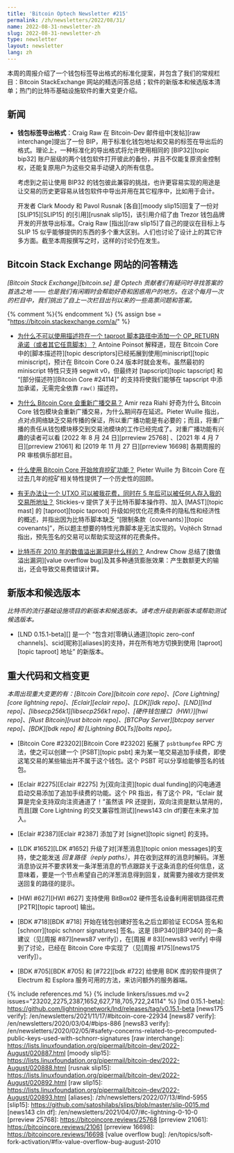 ```yaml
---
title: 'Bitcoin Optech Newsletter #215'
permalink: /zh/newsletters/2022/08/31/
name: 2022-08-31-newsletter-zh
slug: 2022-08-31-newsletter-zh
type: newsletter
layout: newsletter
lang: zh
---
```


本周的周报介绍了一个钱包标签导出格式的标准化提案，并包含了我们的常规栏目：Bitcoin StackExchange 网站的精选问答总结；软件的新版本和候选版本清单；热门的比特币基础设施软件的重大变更介绍。

## 新闻

- **<!--wallet-label-export-format-->钱包标签导出格式**：Craig Raw 在 Bitcoin-Dev 邮件组中[发帖][raw interchange]提出了一份 BIP，用于标准化钱包地址和交易的标签在导出后的格式。理论上，一种标准化的导出格式将允许使用相同的 [BIP32][topic bip32] 账户层级的两个钱包软件打开彼此的备份，并且不仅能复原资金控制权，还能复原用户为这些交易手动键入的所有信息。

    考虑到之前让使用 BIP32 的钱包彼此兼容的挑战，也许更容易实现的用途是让交易的历史更容易从钱包软件中导出并用在其它程序中，比如用于会计。

    开发者 Clark Moody 和 Pavol Rusnak [各自][moody slip15]回复了一份对 [SLIP15][SLIP15] 的[引用][rusnak slip15]，该引用介绍了由 Trezor 钱包品牌开发的开放导出标准。Craig Raw [指出][raw slip15]了自己的提议在目标上与 SLIP 15 似乎能够提供的东西的多个重大区别。人们也讨论了设计上的其它许多方面。截至本周报撰写之时，这样的讨论仍在发生。

## Bitcoin Stack Exchange 网站的问答精选

*[Bitcoin Stack Exchange][bitcoin.se] 是 Optech 贡献者们有疑问时寻找答案的首选之地 —— 也是我们有闲暇时会帮助好奇和困惑用户的地方。在这个每月一次的栏目中，我们挑出了自上一次栏目出刊以来的一些高票问题和答案。*

{% comment %}<!-- https://bitcoin.stackexchange.com/search?tab=votes&q=created%3a1m..%20is%3aanswer -->{% endcomment %}
{% assign bse = "https://bitcoin.stackexchange.com/a/" %}

- [<!--why-isnt-it-possible-to-add-an-opreturn-commitment-or-some-arbitrary-script-inside-a-taproot-script-path-with-a-descriptor-->为什么不可以使用描述符在一个 taproot 脚本路径中添加一个 OP_RETURN 承诺（或者其它任意脚本）？]({{bse}}114948) Antoine Poinsot 解释道，现在 Bitcoin Core 中的[脚本描述符][topic descriptors]已经拓展到使用[miniscript][topic miniscript]，预计在 Bitcoin Core 0.24 版本时就会发布。虽然最初的 miniscript 特性只支持 segwit v0，但最终对 [tapscript][topic tapscript] 和 “[部分描述符][Bitcoin Core #24114]” 的支持将使我们能够在 tapscript 中添加承诺，无需完全依靠 `raw()` 描述符。

- [<!--why-does-bitcoin-core-rebroadcast-transactions-->为什么 Bitcoin Core 会重新广播交易？]({{bse}}114973) Amir reza Riahi 好奇为什么 Bitcoin Core 钱包模块会重新广播交易，为什么期间存在延迟。Pieter Wuille 指出，点对点网络缺乏交易传播的保证，所以重广播功能是有必要的；而且，将重广播的责任从钱包模块移交到交易池模块的工作已经完成了。对重广播功能有兴趣的读者可以看 [2022 年 8 月 24 日][prreview 25768] 、[2021 年 4 月 7 日][prreview 21061] 和 [2019 年 11 月 27 日][prreview 16698] 各期周报的 PR 审核俱乐部栏目。

- [<!--when-did-bitcoin-core-deprecate-the-mining-function-->什么使用 Bitcoin Core 开始放弃挖矿功能？]({{bse}}114687) Pieter Wuille 为 Bitcoin Core 在过去几年的挖矿相关特性提供了一个历史性的回顾。

- [<!--utxo-spendable-by-me-or-deposit-to-exchange-after-5-years-->有无办法让一个 UTXO 可以被我花费，同时在 5 年后可以被任何人存入我的交易所地址？]({{bse}}114901)  Stickies-v 提供了关于比特币脚本操作符、加入 [MAST][topic mast] 的 [taproot][topic taproot] 升级如何优化花费条件的隐私性和经济性的概述，并指出因为比特币脚本缺乏 “[限制条款（covenants）][topic covenants]”，所以题主想要的特性光靠脚本是无法实现的。Vojtěch Strnad 指出，预先签名的交易可以帮助实现这样的花费条件。

- [<!--what-was-the-bug-for-the-bitcoin-value-overflow-in-2010-->比特币在 2010 年的数值溢出漏洞是什么样的？]({{bse}}114694) Andrew Chow 总结了[数值溢出漏洞][value overflow bug]及其多种通货膨胀效果：产生数额更大的输出，还会导致交易费错误计算。

## 新版本和候选版本

*比特币的流行基础设施项目的新版本和候选版本。请考虑升级到新版本或帮助测试候选版本。*

- [LND 0.15.1-beta][] 是一个 “包含对[零确认通道][topic zero-conf channels]、scid[昵称][aliases]的支持，并在所有地方切换到使用 [taproot] [topic taproot] 地址” 的新版本。

## 重大代码和文档变更

*本周出现重大变更的有：[Bitcoin Core][bitcoin core repo]、[Core Lightning][core lightning repo]、[Eclair][eclair repo]、[LDK][ldk repo]、[LND][lnd repo]、[libsecp256k1][libsecp256k1 repo]、[硬件钱包接口（HWI）][hwi repo]、[Rust Bitcoin][rust bitcoin repo]、[BTCPay Server][btcpay server repo]、[BDK][bdk repo] 和 [Lightning BOLTs][bolts repo]。*

- [Bitcoin Core #23202][Bitcoin Core #23202] 拓展了 `psbtbumpfee` RPC 方法，使之可以创建一个 [PSBT][topic psbt] 来为某一笔交易追加手续费，即使这笔交易的某些输出并不属于这个钱包。这个 PSBT 可以分享给能够签名的钱包。

- [Eclair #2275][Eclair #2275] 为[双向注资][topic dual funding]的闪电通道启动交易添加了追加手续费的功能。这个 PR 指出，有了这个 PR，“Eclair 就算是完全支持双向注资通道了！”虽然该 PR 还提到，双向注资是默认禁用的，而且[跟 Core Lightning 的交叉兼容性测试][news143 cln df]要在未来才加入。

- [Eclair #2387][Eclair #2387] 添加了对 [signet][topic signet] 的支持。

- [LDK #1652][LDK #1652] 升级了对[洋葱消息][topic onion messages]的支持，使之能发送 *回复路径（reply paths）*，并在收到这样的消息时解码。洋葱消息协议并不要求转发一条洋葱消息的节点跟踪关于这条消息的任何信息，这意味着，要是一个节点希望自己的洋葱消息得到回复，就需要为接收方提供发送回复的路径的提示。

- [HWI #627][HWI #627] 支持使用 BitBox02 硬件签名设备利用密钥路径花费 [P2TR][topic taproot] 输出。

- [BDK #718][BDK #718] 开始在钱包创建好签名之后立即验证 ECDSA 签名和 [schnorr][topic schnorr signatures] 签名。这是 [BIP340][BIP340] 的一条建议（见[周报 #87][news87 verify]），在[周报 # 83][news83 verify] 中得到了讨论，已经在 Bitcoin Core 中实现了（见[周报 #175][news175 verify]）。

- [BDK #705][BDK #705] 和 [#722][bdk #722] 给使用 BDK 库的软件提供了 Electrum 和 Esplora 服务可用的方法，来访问额外的服务器端。

{% include references.md %}
{% include linkers/issues.md v=2 issues="23202,2275,2387,1652,627,718,705,722,24114" %}
[lnd 0.15.1-beta]: https://github.com/lightningnetwork/lnd/releases/tag/v0.15.1-beta
[news175 verify]: /en/newsletters/2021/11/17/#bitcoin-core-22934
[news87 verify]: /en/newsletters/2020/03/04/#bips-886
[news83 verify]: /en/newsletters/2020/02/05/#safety-concerns-related-to-precomputed-public-keys-used-with-schnorr-signatures
[raw interchange]: https://lists.linuxfoundation.org/pipermail/bitcoin-dev/2022-August/020887.html
[moody slip15]: https://lists.linuxfoundation.org/pipermail/bitcoin-dev/2022-August/020888.html
[rusnak slip15]: https://lists.linuxfoundation.org/pipermail/bitcoin-dev/2022-August/020892.html
[raw slip15]: https://lists.linuxfoundation.org/pipermail/bitcoin-dev/2022-August/020893.html
[aliases]: /zh/newsletters/2022/07/13/#lnd-5955
[slip15]: https://github.com/satoshilabs/slips/blob/master/slip-0015.md
[news143 cln df]: /en/newsletters/2021/04/07/#c-lightning-0-10-0
[prreview 25768]: https://bitcoincore.reviews/25768
[prreview 21061]: https://bitcoincore.reviews/21061
[prreview 16698]: https://bitcoincore.reviews/16698
[value overflow bug]: /en/topics/soft-fork-activation/#fix-value-overflow-bug-august-2010
